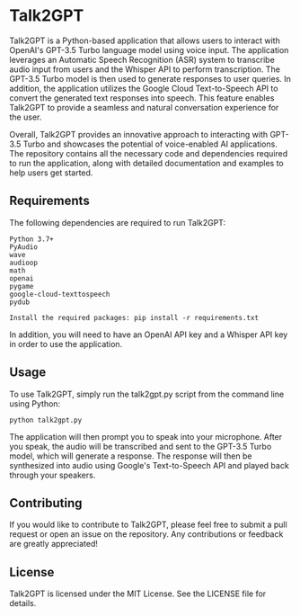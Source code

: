 # Talk2GPT

Talk2GPT is a Python-based application that allows users to interact with OpenAI's GPT-3.5 Turbo language model using voice input. The application leverages an Automatic Speech Recognition (ASR) system to transcribe audio input from users and the Whisper API to perform transcription. The GPT-3.5 Turbo model is then used to generate responses to user queries.
In addition, the application utilizes the Google Cloud Text-to-Speech API to convert the generated text responses into speech. This feature enables Talk2GPT to provide a seamless and natural conversation experience for the user. 

Overall, Talk2GPT provides an innovative approach to interacting with GPT-3.5 Turbo and showcases the potential of voice-enabled AI applications. The repository contains all the necessary code and dependencies required to run the application, along with detailed documentation and examples to help users get started.

## Requirements

The following dependencies are required to run Talk2GPT:

    Python 3.7+
    PyAudio
    wave
    audioop
    math
    openai
    pygame
    google-cloud-texttospeech
    pydub
    
    Install the required packages: pip install -r requirements.txt

In addition, you will need to have an OpenAI API key and a Whisper API key in order to use the application.

## Usage

To use Talk2GPT, simply run the talk2gpt.py script from the command line using Python:

    python talk2gpt.py

The application will then prompt you to speak into your microphone. After you speak, the audio will be transcribed and sent to the GPT-3.5 Turbo model, which will generate a response. The response will then be synthesized into audio using Google's Text-to-Speech API and played back through your speakers.

## Contributing

If you would like to contribute to Talk2GPT, please feel free to submit a pull request or open an issue on the repository. Any contributions or feedback are greatly appreciated!

## License

Talk2GPT is licensed under the MIT License. See the LICENSE file for details.

